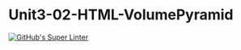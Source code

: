 # Unit3-02-HTML-VolumePyramid
[![GitHub's Super Linter](https://github.com/ICS2O-Programming-MariaG/Unit3-02-HTML-VolumePyramid/workflows/GitHub's%20Super%20Linter/badge.svg)](https://github.com/ICS2O-Programming-MariaG/Unit3-02-HTML-VolumePyramid/actions)